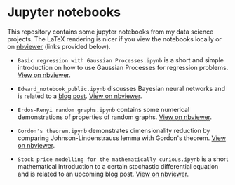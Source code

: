# Jupyter notebooks

This repository contains some jupyter notebooks from my data science projects. The LaTeX rendering is nicer if you view the notebooks locally or on [nbviewer](https://nbviewer.jupyter.org/) (links provided below).

* `Basic regression with Gaussian Processes.ipynb` is a short and simple introduction on how to use Gaussian Processes for regression problems. [View on nbviewer](https://github.com/mikkokemppainen/Jupyter_notebooks/blob/master/Basic%20regression%20with%20Gaussian%20Processes.ipynb).

* `Edward_notebook_public.ipynb` discusses Bayesian neural networks and is related to a [blog post](https://qvik.com/news/data-science-bayesian-neural-networks-edward/). [View on nbviewer](https://nbviewer.jupyter.org/github/mikkokemppainen/Jupyter_notebooks/blob/master/Edward_notebook_public.ipynb).

* `Erdos-Renyi random graphs.ipynb` contains some numerical demonstrations of properties of random graphs. [View on nbviewer](https://nbviewer.jupyter.org/github/mikkokemppainen/Jupyter_notebooks/blob/master/Erdos-Renyi%20random%20graphs.ipynb).

* `Gordon's theorem.ipynb` demonstrates dimensionality reduction by comparing Johnson-Lindenstrauss lemma with Gordon's theorem. [View on nbviewer](https://nbviewer.jupyter.org/github/mikkokemppainen/Jupyter_notebooks/blob/master/Gordon%27s%20theorem.ipynb).

* `Stock price modelling for the mathematically curious.ipynb` is a short mathematical introduction to a certain stochastic differential equation and is related to an upcoming blog post. [View on nbviewer](https://nbviewer.jupyter.org/github/mikkokemppainen/Jupyter_notebooks/blob/master/Stock%20price%20modelling%20for%20the%20mathematically%20curious.ipynb).
